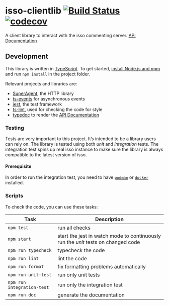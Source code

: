 # isso-clientlib [![Build Status](https://travis-ci.org/jGleitz/isso-clientlib.svg?branch=master)](https://travis-ci.org/jGleitz/isso-clientlib) [![codecov](https://codecov.io/gh/jGleitz/isso-clientlib/branch/master/graph/badge.svg)](https://codecov.io/gh/jGleitz/isso-clientlib)

A client library to interact with the isso commenting server. [API Documentation](https://jgleitz.github.io/isso-clientlib/)

## Development

This library is written in [TypeScript](https://www.typescriptlang.org/). To get started, [install Node.js and npm](https://nodejs.org/en/download/) and run `npm install` in the project folder.

Relevant projects and libraries are:

- [SuperAgent](http://visionmedia.github.io/superagent/), the HTTP library
- [ts-events](https://github.com/rogierschouten/ts-events) for asynchronous events
- [jest](https://jestjs.io/), the test framework
- [ts-lint](https://palantir.github.io/tslint/), used for checking the code for style
- [typedoc](https://typedoc.org/) to render the [API Documentation](https://jgleitz.github.io/isso-clientlib/)

### Testing

Tests are very important to this project. It’s intended to be a library users can rely on. The library is tested using both _unit_ and _integration_ tests. The integration test spins up real isso instance to make sure the library is always compatible to the latest version of isso.

#### Prerequisite

In order to run the integration test, you need to have [`podman`](https://podman.io/) or [`docker`](https://docs.docker.com/install/) installed.

### Scripts

To check the code, you can use these tasks:

| Task                       | Description                                                                       |
| -------------------------- | --------------------------------------------------------------------------------- |
| `npm test`                 | run all checks                                                                    |
| `npm start`                | start the jest in watch mode to continuously run the _unit_ tests on changed code |
| `npm run typecheck`        | typecheck the code                                                                |
| `npm run lint`             | lint the code                                                                     |
| `npm run format`           | fix formatting problems automatically                                             |
| `npm run unit-test`        | run only unit tests                                                               |
| `npm run integration-test` | run only the integration test                                                     |
| `npm run doc`              | generate the documentation                                                        |
